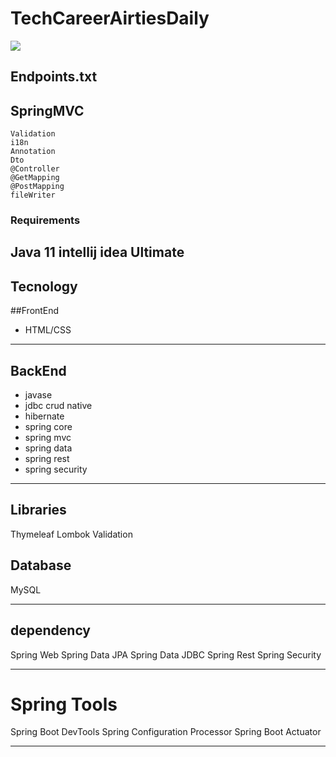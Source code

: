 # TechCareerAirtiesDaily
![](https://komarev.com/ghpvc/?username=KaganMercan)

## Endpoints.txt

## SpringMVC
```shell
Validation
i18n
Annotation
Dto
@Controller
@GetMapping
@PostMapping
fileWriter
```
### Requirements
Java 11
intellij idea Ultimate
---


## Tecnology
##FrontEnd
* HTML/CSS
---

## BackEnd
* javase
* jdbc crud native
* hibernate
* spring core
* spring mvc
* spring data
* spring rest
* spring security

---

## Libraries
Thymeleaf
Lombok
Validation

## Database
MySQL

---
## dependency
Spring Web
Spring Data JPA
Spring Data JDBC
Spring Rest
Spring Security

---
# Spring Tools
Spring Boot DevTools
Spring Configuration Processor
Spring Boot Actuator

---



